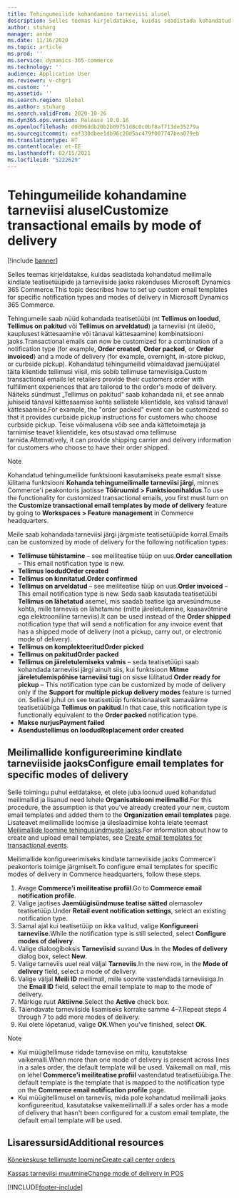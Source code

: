 ```yaml
---
title: Tehingumeilide kohandamine tarneviisi alusel
description: Selles teemas kirjeldatakse, kuidas seadistada kohandatud meilimalle kindlate teatisetüüpide ja tarneviiside jaoks rakenduses Microsoft Dynamics 365 Commerce.
author: stuharg
manager: annbe
ms.date: 11/16/2020
ms.topic: article
ms.prod: ''
ms.service: dynamics-365-commerce
ms.technology: ''
audience: Application User
ms.reviewer: v-chgri
ms.custom: ''
ms.assetid: ''
ms.search.region: Global
ms.author: stuharg
ms.search.validFrom: 2020-10-26
ms.dyn365.ops.version: Release 10.0.16
ms.openlocfilehash: d0d96ddb20b2b09751d8c0c0bf8af713de35279a
ms.sourcegitcommit: eaf330dbee1db96c20d5ac479f007747bea079eb
ms.translationtype: HT
ms.contentlocale: et-EE
ms.lasthandoff: 02/15/2021
ms.locfileid: "5222629"
---
```

# <a name="customize-transactional-emails-by-mode-of-delivery"></a><span data-ttu-id="8e5e1-103">Tehingumeilide kohandamine tarneviisi alusel</span><span class="sxs-lookup"><span data-stu-id="8e5e1-103">Customize transactional emails by mode of delivery</span></span>

[!include [banner](includes/banner.md)]

<span data-ttu-id="8e5e1-104">Selles teemas kirjeldatakse, kuidas seadistada kohandatud meilimalle kindlate teatisetüüpide ja tarneviiside jaoks rakenduses Microsoft Dynamics 365 Commerce.</span><span class="sxs-lookup"><span data-stu-id="8e5e1-104">This topic describes how to set up custom email templates for specific notification types and modes of delivery in Microsoft Dynamics 365 Commerce.</span></span>

<span data-ttu-id="8e5e1-105">Tehingumeile saab nüüd kohandada teatisetüübi (nt **Tellimus on loodud**, **Tellimus on pakitud** või **Tellimus on arveldatud**) ja tarneviisi (nt üleöö, kauplusest kättesaamine või tänaval kättesaamine) kombinatsiooni jaoks.</span><span class="sxs-lookup"><span data-stu-id="8e5e1-105">Transactional emails can now be customized for a combination of a notification type (for example, **Order created**, **Order packed**, or **Order invoiced**) and a mode of delivery (for example, overnight, in-store pickup, or curbside pickup).</span></span> <span data-ttu-id="8e5e1-106">Kohandatud tehingumeilid võimaldavad jaemüüjatel täita klientide tellimusi viisil, mis sobib tellimuse tarneviisiga.</span><span class="sxs-lookup"><span data-stu-id="8e5e1-106">Custom transactional emails let retailers provide their customers order with fulfillment experiences that are tailored to the order's mode of delivery.</span></span> <span data-ttu-id="8e5e1-107">Näiteks sündmust „Tellimus on pakitud“ saab kohandada nii, et see annab juhiseid tänaval kättesaamise kohta sellistele klientidele, kes valisid tänaval kättesaamise.</span><span class="sxs-lookup"><span data-stu-id="8e5e1-107">For example, the "order packed" event can be customized so that it provides curbside pickup instructions for customers who choose curbside pickup.</span></span> <span data-ttu-id="8e5e1-108">Teise võimalusena võib see anda kättetoimetaja ja tarnimise teavet klientidele, kes otsustavad oma tellimuse tarnida.</span><span class="sxs-lookup"><span data-stu-id="8e5e1-108">Alternatively, it can provide shipping carrier and delivery information for customers who choose to have their order shipped.</span></span>

> [!NOTE]
> <span data-ttu-id="8e5e1-109">Kohandatud tehingumeilide funktsiooni kasutamiseks peate esmalt sisse lülitama funktsiooni **Kohanda tehingumeilimalle tarneviisi järgi**, minnes Commerce'i peakontoris jaotisse **Tööruumid \> Funktsioonihaldus**.</span><span class="sxs-lookup"><span data-stu-id="8e5e1-109">To use the functionality for customized transactional emails, you first must turn on the **Customize transactional email templates by mode of delivery** feature by going to **Workspaces \> Feature management** in Commerce headquarters.</span></span>

<span data-ttu-id="8e5e1-110">Meile saab kohandada tarneviisi järgi järgmiste teatisetüüpide korral.</span><span class="sxs-lookup"><span data-stu-id="8e5e1-110">Emails can be customized by mode of delivery for the following notification types:</span></span>

- <span data-ttu-id="8e5e1-111">**Tellimuse tühistamine** – see meiliteatise tüüp on uus.</span><span class="sxs-lookup"><span data-stu-id="8e5e1-111">**Order cancellation** – This email notification type is new.</span></span>
- <span data-ttu-id="8e5e1-112">**Tellimus loodud**</span><span class="sxs-lookup"><span data-stu-id="8e5e1-112">**Order created**</span></span>
- <span data-ttu-id="8e5e1-113">**Tellimus on kinnitatud.**</span><span class="sxs-lookup"><span data-stu-id="8e5e1-113">**Order confirmed**</span></span>
- <span data-ttu-id="8e5e1-114">**Tellimus on arveldatud** – see meiliteatise tüüp on uus.</span><span class="sxs-lookup"><span data-stu-id="8e5e1-114">**Order invoiced** – This email notification type is new.</span></span> <span data-ttu-id="8e5e1-115">Seda saab kasutada teatisetüübi **Tellimus on lähetatud** asemel, mis saadab teatise iga arvesündmuse kohta, mille tarneviis on lähetamine (mitte järeletulemine, kaasavõtmine ega elektrooniline tarneviis).</span><span class="sxs-lookup"><span data-stu-id="8e5e1-115">It can be used instead of the **Order shipped** notification type that will send a notification for any invoice event that has a shipped mode of delivery (not a pickup, carry out, or electronic mode of delivery).</span></span>
- <span data-ttu-id="8e5e1-116">**Tellimus on komplekteeritud**</span><span class="sxs-lookup"><span data-stu-id="8e5e1-116">**Order picked**</span></span>
- <span data-ttu-id="8e5e1-117">**Tellimus on pakitud**</span><span class="sxs-lookup"><span data-stu-id="8e5e1-117">**Order packed**</span></span>
- <span data-ttu-id="8e5e1-118">**Tellimus on järeletulemiseks valmis** – seda teatisetüüpi saab kohandada tarneviisi järgi ainult siis, kui funktsioon **Mitme järeletulemispõhise tarneviisi tugi** on sisse lülitatud.</span><span class="sxs-lookup"><span data-stu-id="8e5e1-118">**Order ready for pickup** – This notification type can be customized by mode of delivery only if the **Support for multiple pickup delivery modes** feature is turned on.</span></span> <span data-ttu-id="8e5e1-119">Sellisel juhul on see teatisetüüp funktsionaalselt samaväärne teatisetüübiga **Tellimus on pakitud**.</span><span class="sxs-lookup"><span data-stu-id="8e5e1-119">In that case, this notification type is functionally equivalent to the **Order packed** notification type.</span></span>
- <span data-ttu-id="8e5e1-120">**Makse nurjus**</span><span class="sxs-lookup"><span data-stu-id="8e5e1-120">**Payment failed**</span></span>
- <span data-ttu-id="8e5e1-121">**Asendustellimus on loodud**</span><span class="sxs-lookup"><span data-stu-id="8e5e1-121">**Replacement order created**</span></span>

## <a name="configure-email-templates-for-specific-modes-of-delivery"></a><span data-ttu-id="8e5e1-122">Meilimallide konfigureerimine kindlate tarneviiside jaoks</span><span class="sxs-lookup"><span data-stu-id="8e5e1-122">Configure email templates for specific modes of delivery</span></span>

<span data-ttu-id="8e5e1-123">Selle toimingu puhul eeldatakse, et olete juba loonud uued kohandatud meilimallid ja lisanud need lehele **Organisatsiooni meilimallid**.</span><span class="sxs-lookup"><span data-stu-id="8e5e1-123">For this procedure, the assumption is that you've already created your new, custom email templates and added them to the **Organization email templates** page.</span></span> <span data-ttu-id="8e5e1-124">Lisateavet meilimallide loomise ja üleslaadimise kohta leiate teemast [Meilimallide loomine tehingusündmuste jaoks](email-templates-transactions.md).</span><span class="sxs-lookup"><span data-stu-id="8e5e1-124">For information about how to create and upload email templates, see [Create email templates for transactional events](email-templates-transactions.md).</span></span>

<span data-ttu-id="8e5e1-125">Meilimallide konfigureerimiseks kindlate tarneviiside jaoks Commerce'i peakontoris toimige järgmiselt.</span><span class="sxs-lookup"><span data-stu-id="8e5e1-125">To configure email templates for specific modes of delivery in Commerce headquarters, follow these steps.</span></span>

1. <span data-ttu-id="8e5e1-126">Avage **Commerce'i meiliteatise profiil**.</span><span class="sxs-lookup"><span data-stu-id="8e5e1-126">Go to **Commerce email notification profile**.</span></span>
1. <span data-ttu-id="8e5e1-127">Valige jaotises **Jaemüügisündmuse teatise sätted** olemasolev teatisetüüp.</span><span class="sxs-lookup"><span data-stu-id="8e5e1-127">Under **Retail event notification settings**, select an existing notification type.</span></span>
1. <span data-ttu-id="8e5e1-128">Samal ajal kui teatisetüüp on ikka valitud, valige **Konfigureeri tarneviise**.</span><span class="sxs-lookup"><span data-stu-id="8e5e1-128">While the notification type is still selected, select **Configure modes of delivery**.</span></span>
1. <span data-ttu-id="8e5e1-129">Valige dialoogiboksis **Tarneviisid** suvand **Uus**.</span><span class="sxs-lookup"><span data-stu-id="8e5e1-129">In the **Modes of delivery** dialog box, select **New**.</span></span>
1. <span data-ttu-id="8e5e1-130">Valige tarneviis uuel real väljal **Tarneviis**.</span><span class="sxs-lookup"><span data-stu-id="8e5e1-130">In the new row, in the **Mode of delivery** field, select a mode of delivery.</span></span>
1. <span data-ttu-id="8e5e1-131">Valige väljal **Meili ID** meilimall, mille soovite vastendada tarneviisiga.</span><span class="sxs-lookup"><span data-stu-id="8e5e1-131">In the **Email ID** field, select the email template to map to the mode of delivery.</span></span>
1. <span data-ttu-id="8e5e1-132">Märkige ruut **Aktiivne**.</span><span class="sxs-lookup"><span data-stu-id="8e5e1-132">Select the **Active** check box.</span></span>
1. <span data-ttu-id="8e5e1-133">Täiendavate tarneviiside lisamiseks korrake samme 4–7.</span><span class="sxs-lookup"><span data-stu-id="8e5e1-133">Repeat steps 4 through 7 to add more modes of delivery.</span></span>
1. <span data-ttu-id="8e5e1-134">Kui olete lõpetanud, valige **OK**.</span><span class="sxs-lookup"><span data-stu-id="8e5e1-134">When you've finished, select **OK**.</span></span>

> [!NOTE]
> - <span data-ttu-id="8e5e1-135">Kui müügitellimuse ridade tarneviise on mitu, kasutatakse vaikemalli.</span><span class="sxs-lookup"><span data-stu-id="8e5e1-135">When more than one mode of delivery is present across lines in a sales order, the default template will be used.</span></span> <span data-ttu-id="8e5e1-136">Vaikemall on mall, mis on lehel **Commerce'i meiliteatise profiil** vastendatud teatisetüübiga.</span><span class="sxs-lookup"><span data-stu-id="8e5e1-136">The default template is the template that is mapped to the notification type on the **Commerce email notification profile** page.</span></span>
> - <span data-ttu-id="8e5e1-137">Kui müügitellimusel on tarneviis, mida pole kohandatud meilimalli jaoks konfigureeritud, kasutatakse vaikemeilimalli.</span><span class="sxs-lookup"><span data-stu-id="8e5e1-137">If a sales order has a mode of delivery that hasn't been configured for a custom email template, the default email template will be used.</span></span>

## <a name="additional-resources"></a><span data-ttu-id="8e5e1-138">Lisaressursid</span><span class="sxs-lookup"><span data-stu-id="8e5e1-138">Additional resources</span></span>

[<span data-ttu-id="8e5e1-139">Kõnekeskuse tellimuste loomine</span><span class="sxs-lookup"><span data-stu-id="8e5e1-139">Create call center orders</span></span>](tasks/create-call-center-orders.md)

[<span data-ttu-id="8e5e1-140">Kassas tarneviisi muutmine</span><span class="sxs-lookup"><span data-stu-id="8e5e1-140">Change mode of delivery in POS</span></span>](pos-change-delivery-mode.md)


[!INCLUDE[footer-include](../includes/footer-banner.md)]
